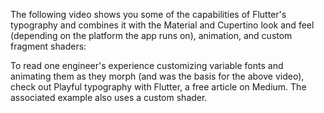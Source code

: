 The following video shows you some of the capabilities
of Flutter's typography and combines it with the Material
and Cupertino look and feel (depending on the platform
the app runs on), animation, and custom fragment shaders:

To read one engineer's experience
customizing variable fonts and animating them as they
morph (and was the basis for the above video),
check out Playful typography with Flutter,
a free article on Medium. The associated example also
uses a custom shader.
